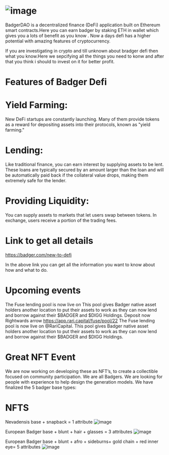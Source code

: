 # ![image](https://user-images.githubusercontent.com/84318174/135057692-920f77a7-8d2d-4091-90c1-74d475c2c3d5.png)

  BadgerDAO is a decentralized finance (DeFi) application built on Ethereum smart contracts.Here you can earn badger by staking ETH in wallet which gives you a lots of benefit as you know . Now a days defi has a higher potential with amazing features of cryptocurrency.

If you are investigating in crypto and till unknown about bradger defi then what you know.Here we  sepcifying all the things you need to konw and after that you think i should to invest on it for better profit.


# Features  of Badger Defi 
# Yield Farming:
New DeFi startups are constantly launching. Many of them provide tokens as a reward for depositing assets into their protocols, known as "yield farming."
# Lending:
Like traditional finance, you can earn interest by supplying assets to be lent. These loans are typically secured by an amount larger than the loan and will be automatically paid back if the collateral value drops, making them extremely safe for the lender.
# Providing Liquidity:
You can supply assets to markets that let users swap between tokens. In exchange, users receive a portion of the trading fees.
# Link to get all details
https://badger.com/new-to-defi 

In the above link you can get all the information you want to know about how and what to do.
# Upcoming events
The Fuse lending pool is now live on 
This pool gives Badger native asset holders another location to put their assets to work as they can now lend and borrow against their $BADGER and $DIGG Holdings.
Deposit now Rightwards arrow https://app.rari.capital/fuse/pool/22
The Fuse lending pool is now live on @RariCapital. This pool gives Badger native asset holders another location to put their assets to work as they can now lend and borrow against their $BADGER and $DIGG Holdings.
# Great NFT Event 
We are now working on developing these as NFT’s, to create a collectible focused on community participation. We are all Badgers. We are looking for people with experience to help design the generation models. We have finalized the 5 badger base types:
# NFTS 
Nevadensis base + snapback = 1 attribute 
![image](https://user-images.githubusercontent.com/84318174/135065441-42b6c67b-f14e-4667-9ae1-69a3a8093aa7.png)

European Badger base + blunt + hair + glasses = 3 attributes
![image](https://user-images.githubusercontent.com/84318174/135065750-521778a3-e518-45b7-9487-79a96b68704e.png)

European Badger base + blunt + afro + sideburns+ gold chain + red inner eye= 5 attributes
![image](https://user-images.githubusercontent.com/84318174/135066033-b8b9c5d3-dfa0-4e7c-8ed1-804c9bce2917.png)



















